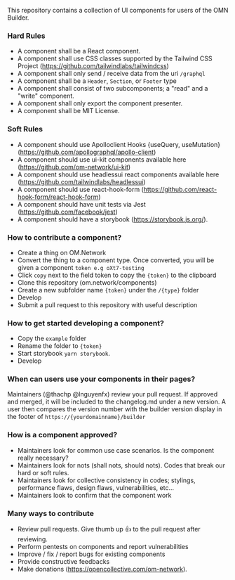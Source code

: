This repository contains a collection of UI components for users of the OMN Builder.

### Hard Rules
- A component shall be a React component.
- A component shall use CSS classes supported by the Tailwind CSS Project (https://github.com/tailwindlabs/tailwindcss)
- A component shall only send / receive data from the uri `/graphql`
- A component shall be a `Header`, `Section`, or `Footer` type
- A component shall consist of two subcomponents; a "read" and a "write" component.
- A component shall only export the component presenter.
- A component shall be MIT License.

### Soft Rules
- A component should use Apolloclient Hooks {useQuery, useMutation} (https://github.com/apollographql/apollo-client)
- A component should use ui-kit components available here (https://github.com/om-network/ui-kit)
- A component should use headlessui react components available here (https://github.com/tailwindlabs/headlessui)
- A component should use react-hook-form (https://github.com/react-hook-form/react-hook-form)
- A component should have unit tests via Jest (https://github.com/facebook/jest)
- A component should have a storybook (https://storybook.js.org/).

### How to contribute a component?
- Create a thing on OM.Network
- Convert the thing to a component type. Once converted, you will be given a component `token e.g oXt7-testing`
- Click `copy` next to the field token to copy the `{token}` to the clipboard
- Clone this repository (om.network/components)
- Create a new subfolder name `{token}` under the `/{type}` folder
- Develop
- Submit a pull request to this repository with useful description

### How to get started developing a component?
- Copy the `example` folder
- Rename the folder to `{token}`
- Start storybook `yarn storybook`.
- Develop

### When can users use your components in their pages?
Maintainers (@thachp @lnguyenfx) review your pull request. If approved and merged, it will be included to the changelog.md under a new version. A user then compares the version number with the builder version display in the footer of `https://{yourdomainname}/builder`

### How is a component approved?
- Maintainers look for common use case scenarios.  Is the component really necessary?
- Maintainers look for nots (shall nots, should nots).  Codes that break our hard or soft rules.
- Maintainers look for collective consistency in codes; stylings, performance flaws, design flaws, vulnerabilities, etc...
- Maintainers look to confirm that the component work

### Many ways to contribute
- Review pull requests.  Give thumb up :thumbsup: to the pull request after reviewing.
- Perform pentests on components and report vulnerabilities
- Improve / fix / report bugs for existing components
- Provide constructive feedbacks
- Make donations (https://opencollective.com/om-network).
